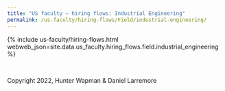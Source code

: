 ```yaml
---
title: "US faculty — hiring flows: Industrial Engineering"
permalink: /us-faculty/hiring-flows/Field/industrial-engineering/
---
```


{% include us-faculty/hiring-flows.html webweb_json=site.data.us_faculty.hiring_flows.field.industrial_engineering %}

<br>

Copyright 2022, Hunter Wapman & Daniel Larremore
